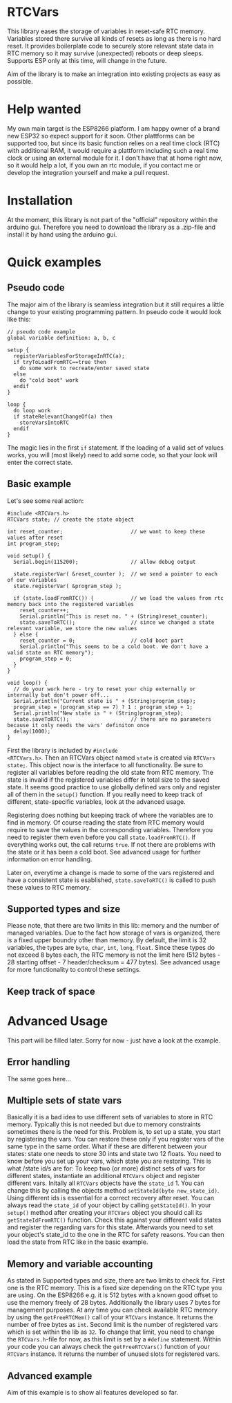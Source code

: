 RTCVars
=======
This library eases the storage of variables in reset-safe RTC memory. Variables stored there survive all kinds of resets as long as there is no hard reset. It provides boilerplate code to securely store relevant state data in RTC memory so it may survive (unexpected) reboots or deep sleeps. Supports ESP only at this time, will change in the future.

Aim of the library is to make an integration into existing projects as easy as possible.

# Help wanted
My own main target is the ESP8266 platform. I am happy owner of a brand new ESP32 so expect support for it soon. Other plattforms can be supported too, but since its basic function relies on a real time clock (RTC) with additional RAM, it would require a plattform including such a real time clock or using an external module for it. I don't have that at home right now, so it would help a lot, if you own an rtc module, if you contact me or develop the integration yourself and make a pull request.  

# Installation
At the moment, this library is not part of the "official" repository within the arduino gui. Therefore you need to download the library as a .zip-file and install it by hand using the arduino gui.

# Quick examples
## Pseudo code
The major aim of the library is seamless integration but it still requires a little change to your existing programming pattern. In pseudo code it would look like this:

    // pseudo code example
    global variable definition: a, b, c
    
    setup {
      registerVariablesForStorageInRTC(a);
      if tryToLoadFromRTC==true then
        do some work to recreate/enter saved state
      else
        do "cold boot" work
      endif
    }
    
    loop {
      do loop work
      if stateRelevantChangeOf(a) then
        storeVarsIntoRTC
      endif
    }

The magic lies in the first <code>if</code> statement. If the loading of a valid set of values works, you will (most likely) need to add some code, so that your look will enter the correct state. 

## Basic example
Let's see some real action:

    #include <RTCVars.h>
    RTCVars state; // create the state object
    
    int reset_counter;                      // we want to keep these values after reset
    int program_step;
    
    void setup() {
      Serial.begin(115200);                 // allow debug output
      
      state.registerVar( &reset_counter );  // we send a pointer to each of our variables
      state.registerVar( &program_step );

      if (state.loadFromRTC()) {            // we load the values from rtc memory back into the registered variables
        reset_counter++;
        Serial.println("This is reset no. " + (String)reset_counter);
        state.saveToRTC();                  // since we changed a state relevant variable, we store the new values
      } else {
        reset_counter = 0;                  // cold boot part
        Serial.println("This seems to be a cold boot. We don't have a valid state on RTC memory");
        program_step = 0;
      }
    }
    
    void loop() {
      // do your work here - try to reset your chip externally or internally but don't power off...
      Serial.println("Current state is " + (String)program_step);
      program_step = (program_step == 7) ? 1 : program_step + 1;
      Serial.println("New state is " + (String)program_step);
      state.saveToRTC();                    // there are no parameters because it only needs the vars' definiton once 
      delay(1000);
    }

First the library is included by <code>#include <RTCVars.h></code>. Then an RTCVars object named <code>state</code> is created via <code>RTCVars state;</code>. This object now is the interface to all functionality. Be sure to register all variables before reading the old state from RTC memory. The state is invalid if the registered variables differ in total size to the saved state. It seems good practice to use globally defined vars only and register all of them in the <code>setup()</code> function. If you really need to keep track of different, state-specific variables, look at the advanced usage.
  
Registering does nothing but keeping track of where the variables are to find in memory. Of course reading the state from RTC memory would require to save the values in the corresponding variables. Therefore you need to register them even before you call <code>state.loadFromRTC()</code>. If everything works out, the call returns <code>true</code>. If not there are problems with the state or it has been a cold boot. See advanced usage for further information on error handling.

Later on, everytime a change is made to some of the vars registered and have a consistent state is esablished, <code>state.saveToRTC()</code> is called to push these values to RTC memory.

## Supported types and size
Please note, that there are two limits in this lib: memory and the number of managed variables. Due to the fact how storage of vars is organized, there is a fixed upper boundry other than memory. By default, the limit is 32 variables, the types are <code>byte</code>, <code>char</code>, <code>int</code>, <code>long</code>, <code>float</code>. Since these types do not exceed 8 bytes each, the RTC memory is not the limit here (512 bytes - 28 starting offset - 7 header/checksum = 477 bytes). See advanced usage for more functionality to control these settings.  

## Keep track of space

# Advanced Usage
This part will be filled later. Sorry for now - just have a look at the example.

## Error handling
The same goes here...

## Multiple sets of state vars
Basically it is a bad idea to use different sets of variables to store in RTC memory. Typically this is not needed but due to memory constraints sometimes there is the need for this. Problem is, to set up a state, you start by registering the vars. You can restore these only if you register vars of the same type in the same order. What if these are different between your states: state one needs to store 30 ints and state two 12 floats. You need to know before you set up your vars, which state you are restoring. This is what /state id/s are for:
To keep two (or more) distinct sets of vars for different states, instantiate an additional <code>RTCVars</code> object and register different vars. Initally all <code>RTCVars</code> objects have the <code>state_id</code> 1. You can change this by calling the objects method <code>setStateId(byte new_state_id)</code>. Using different ids is essential for a correct recovery after reset. You can always read the <code>state_id</code> of your object by calling <code>getStateId()</code>.
In your <code>setup()</code> method after creating your <code>RTCVars</code> object you should call its <code>getStateIdFromRTC()</code> function. Check this against your different valid states and register the regarding vars for this state. Afterwards you need to set your object's state_id to the one in the RTC for safety reasons. You can then load the state from RTC like in the basic example. 

## Memory and variable accounting
As stated in Supported types and size, there are two limits to check for. 
First one is the RTC memory. This is a fixed size depending on the RTC type you are using. On the ESP8266 e.g. it is 512 bytes with a known good offset to use the memory freely of 28 bytes. Additionally the library uses 7 bytes for management purposes. At any time you can check available RTC memory by using the <code>getFreeRTCMem()</code> call of your <code>RTCVars</code> instance. It returns the number of free bytes as <code>int</code>.
Second limit is the number of registered vars which is set within the lib as <code>32</code>. To change that limit, you need to change the <code>RTCVars.h</code>-file for now, as this limit is set by a <code>#define</code> statement. Within your code you can always check the <code>getFreeRTCVars()</code> function of your <code>RTCVars</code> instance. It returns the number of unused slots for registered vars.

## Advanced example
Aim of this example is to show all features developed so far.
